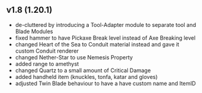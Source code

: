 ## v1.8 (1.20.1)
- de-cluttered by introducing a Tool-Adapter module to separate tool and Blade Modules
- fixed hammer to have Pickaxe Break level instead of Axe Breaking level
- changed Heart of the Sea to Conduit material instead and gave it custom Conduit renderer
- changed Nether-Star to use Nemesis Property
- added range to amethyst
- changed Quartz to a small amount of Critical Damage
- added handheld item (knuckles, tonfa, katar and gloves)
- adjusted Twin Blade behaviour to have a have custom name and ItemID